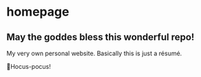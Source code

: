 # homepage

## May the goddes bless this wonderful repo!

My very own personal website. Basically this is just a résumé.

🧙Hocus-pocus!